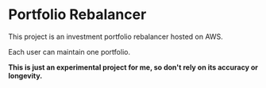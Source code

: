 # Portfolio Rebalancer

This project is an investment portfolio rebalancer
hosted on AWS.

Each user can maintain one portfolio.

**This is just an experimental project for me,
so don't rely on its accuracy or longevity.**


